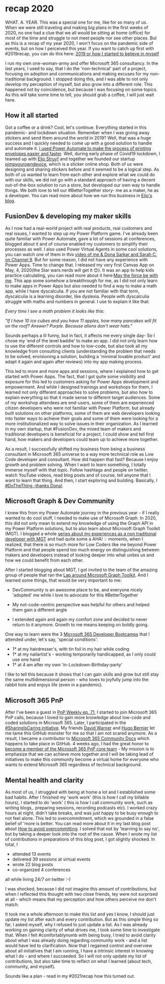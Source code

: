 # recap 2020

WHAT. A. YEAR.
This was a special one for me, like for so many of us. When we were still traveling and making big plans in the first weeks of 2020, no one had a clue that we all would be sitting at home (office) for most of the time and struggle to not meet people nor see other places. But as this is a recap of my year 2020, I won't focus on the pandemic side of events, but on how I perceived this year. If you want to catch up first with #2019recap, you can do this here: [2019 or how I started to believe in myself](https://m365princess.com/2019-or-how-i-started-to-believe-in-myself/)

I run my own one-woman-army and offer Microsoft 365 consultancy. In the last years, I used to say, that I do the 'non-technical' part of a project, focusing on adoption and communications and making excuses for my non-traditional background. I stopped doing this, and I was able to not only develop my perception of myself, but also grow into a different role. This happened not by coincidence, but because I was focusing on some topics. As this will take some time to tell, you should grab a coffee, I will just wait here.

## How it all started

Got a coffee or a drink? Cool, let's continue. Everything started in this pandemic- and lockdown situation. Remember when I was giving away stickers and send them around the world in 2019? Well, that was a huge success and I quickly needed to come up with a good solution to handle and automate it. [I used Power Automate to make the process of printing envelopes easier and faster](https://m365princess.com/using-microsoft-flow-to-automate-my-process-of-sending-stickers/). Well, during early phase of Covid19 lockdown, I teamed up with [Elio Struyf](https://eliostruyf.com) and together we founded our startup [pimpyourowndevice](https://pimpyourowndevice.com), which is a sticker online shop. Both of us were designing and sharing stickers before and it seemed to be a logical step. As both of us wanted to learn from each other and explore what we could do with our skills, we did not go with a standard approach of having a decent out-of-the-box solution to run a store, but developed our own way to handle things. We both love to tell our #BetterTogether story- me as a maker, he as a developer. You can read more about how we run this business in [Elio's blog](https://www.eliostruyf.com/running-online-store-powerplatform-azure/).

## FusionDev & developing my maker skills

As I now had a real-world project with real products, real customers and real issues, I wanted to step up my Power Platform game. I've already been quite familiar with Power Automate, gave a lot of sessions at conferences, blogged about it and of course enabled my customers to simplify their processes as well. I also used Power Virtual Agents in some cool solutions, you can watch one of them in this [video of me & Dona Sarkar and Sarah C. on Channel 9](https://channel9.msdn.com/Shows/Less-Code-More-Power/Power-up-Teams-with-Power-Virtual-Agent-with-Luise-Freese). But for some reason, I did not have any experience with Power Apps. Time to change that. I released my very first Canvas App on May, 4, 2020(the Star wars nerds will get it 😊). It was an app to help kids practice calculating, you can read more about it here:[May the force be with me](https://m365princess.com/may-the-force-be-with-me-my-first-canvas-app-in-power-apps/). This app some somehow a breakthrough for me, as I did not only learn to make apps in Power Apps but also needed to find a way to make a math app, while I have dyscalculia. If you are not familiar with that term, dyscalculia is a learning disorder, like dyslexia. People with dyscalculia struggle with maths and numbers in general. I use to explain it like that:

*Every time I see a math problem it looks like this:*

*"If I have 10 ice cubes and you have 11 apples, how many pancakes will fit on the roof?*
*Answer? Purple. Because aliens don't wear hats."*

Sounds perhaps a lil funny, but in fact, it affects me every single day- So I chose my 'end of the level baddie' to make an app. I did not only learn how to use the different controls and how to low-code, but also took all my knowledge from consulting clients (understanding the problem that needs to be solved, envisioning a solution, building a 'minimal lovable product' and adapt it again and again after reviews) into my app making process.

This led to more and more apps and sessions, where I explained how to get started with Power Apps. The fact, that I got quite some visibility and exposure for this led to customers asking for Power Apps development and empowerment. And while I designed trainings and workshops for them, I learned not only different approaches to solve problems, but also how to explain everything so that it made sense to different target audiences. Some of my workshop attendees are end-users, some of them are experienced citizen developers who were not familiar with Power Platform, but already built solutions on other platforms, some of them are web developers looking into faster ways to achieve their goals and some of them were looking for a more institutionalized way to solve issues in their organization. As I learned in my own startup, that #FusionDev, the mixed team of makers and traditional developers is beneficial for a project, I could show and tell first hand, how makers and developers could team up to achieve more together.

As a result, I successfully shifted my business from being a business consultant in Microsoft 365 universe to a way more technical role as Low Code developer and consultant. How did happen that fast? Because I enjoy growth and problem solving. When I want to learn something, I totally immerse myself with that topic. Follow hashtags and people on twitter, watch YouTube videos, read blog posts and of course, tell anyone that I want to learn that thing. And then, I start exploring and building. Basically, I [#DoTheThing -thanks Dona!](https://twitter.com/search?q=%40donasarkar%20%23DoTheThing&src=typed_query).

## Microsoft Graph & Dev Community

I knew this from my Power Automate journey in the previous year - if I really wanted to do cool stuff, I needed to make use of Microsoft Graph. In 2020, this did not only mean to extend my knowledge of using the Graph API in my Power Platform solutions, but to also learn about Microsoft Graph Toolkit (MGT). I blogged a whole [series about my experiences as a non traditional developer with MGT](https://m365princess.com/exploring-microsoft-graph-toolkit-lap-as-non-developer/) and had quite some a AHA! 💡 moments, when I realized, that there is so much more for Low Coders like me beyond Power Platform and that people spend too much energy on distinguishing between makers and developers instead of looking deeper into what unites us and how we could benefit from each other.

After I started blogging about MGT, I got invited to the team of the amazing group of people that ran the [Lap around Microsoft Graph Toolkit](https://developer.microsoft.com/en-us/graph/blogs/announcing-a-lap-around-microsoft-graph-toolkit-blog-series/). And I learned some things, that would be very important to me:

* DevCommunity is an awesome place to be, and everyone nicely 'adopted' me while I love to advocate for this #BetterTogether

* My not-code-centric perspective was helpful for others and helped them gain a different angle

* I extended again and again my comfort zone and decided to never return to it anymore. Growth to me means keeping on boldly going.

One way to learn were the 3 [Microsoft 365 Developer Bootcamps](https://m365princess.com/m365-developer-bootcamp/) that I attended under, let's say, 'special conditions':

* 1* at my hairdresser's, with tin foil in my hair while coding
* 1* at my nailartist's - working temporarily handicapped, as I only could use one hand
* 1* at 4 am after my own 'in-Lockdown-Birthday-party'

I like to tell this because it shows that I can gain skills and grow but still stay the same multidimensional person - who loves to joyfully jump into the rabbit hole and enjoys life (even in a pandemic).

## Microsoft 365 PnP

After I've been a guest in [PnP Weekly ep. 71](https://developer.microsoft.com/en-us/office/blogs/pnp-weekly-episode-71/), I started to join Microsoft 365 PnP calls, because I loved to gain more knowledge about low-code and coded solutions in Microsoft 365. Later, I participated in the [#SharingIsCaring initiative](https://pnp.github.io/sharing-is-caring/). My friends [David Warner](https://twitter.com/DavidWarnerII) and [Hugo Bernier](https://twitter.com/bernierh) let me tame this GitHub monster for me so that I am not scared anymore. As a result, I became a contributor to [Microsoft 365 Community Docs](https://docs.microsoft.com/en-us/microsoft-365/community/) which happens to take place in GitHub. 4 weeks ago, I had the great honor to [become a member of the Microsoft 365 PnP core team](https://developer.microsoft.com/en-us/microsoft-365/blogs/new-microsoft-365-patterns-and-practices-pnp-team-members-2/) - My mission is to emphasize that we can achieve more together and I will be taking lead of initiatives to make this community become a virtual home for everyone who wants to extend Microsoft 365 regardless of technical background.

## Mental health and clarity

As most of us, I struggled with being at home a lot and I established some bad habits. After I finished my 'work work' (this is how I call my billable hours), I started to do 'work' ( this is how I call community work, such as writing blogs,. preparing sessions, recording podcasts etc). I worked crazy hours at night, didn't take breaks, and was just happy to be busy enough to not feel alone. This led to overcommitment, which ws grounded in a false belief of 'more is better. You can read more about it in my last blog post about [How to avoid overcommitting](https://m365princess.com/how-to-avoid-overcommitting/). I solved that not by 'learning to say no', but by taking a deeper look into the root of the cause. When I wrote my list of contributions in preparations of this blog post, I got slightly shocked. In total, I

* attended 13 events
* delivered 39 sessions at virtual events
* wrote 22 blog posts
* co-organized 4 conferences

all while living 24/7 on twitter :-)

I was shocked, because I did not imagine this amount of contributions, but when I reflected this thought with two close friends, tey were not surprised at all - which means that my perception and how others perceive me don't match.

It took me a whole afternoon to make this list and yes I know, I should just update my list after each and every contribution. But as this simple thing so far, I asked myself, why I refused to just update a list. As I was already working on gaining clarity of what drives me, I took some time to investigate that. When I felt #comfortablynumb with being busy, I tried to avoid clarity about what I was already doing regarding community work - and a list would have led to clarification. Now that I regained control and overview about all initiatives that I am running, I have a intrinsic interest in knowing what I do - and where I succeeded. So I will not only update my list of contributions, but also take time to reflect on what I learned (about tech, community, and myself). 

Sounds like a plan - read in my #2021recap how this turned out.

